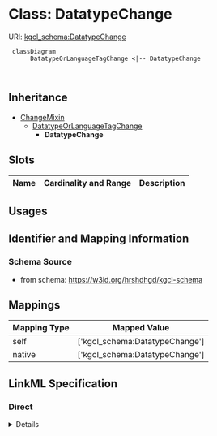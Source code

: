 # Class: DatatypeChange




URI: [kgcl_schema:DatatypeChange](https://w3id.org/kgcl-schema/DatatypeChange)




```mermaid
 classDiagram
      DatatypeOrLanguageTagChange <|-- DatatypeChange
      
      

```





## Inheritance
* [ChangeMixin](ChangeMixin.md)
    * [DatatypeOrLanguageTagChange](DatatypeOrLanguageTagChange.md)
        * **DatatypeChange**



## Slots

| Name | Cardinality and Range  | Description  |
| ---  | ---  | --- |


## Usages



## Identifier and Mapping Information







### Schema Source


* from schema: https://w3id.org/hrshdhgd/kgcl-schema







## Mappings

| Mapping Type | Mapped Value |
| ---  | ---  |
| self | ['kgcl_schema:DatatypeChange'] |
| native | ['kgcl_schema:DatatypeChange'] |


## LinkML Specification

<!-- TODO: investigate https://stackoverflow.com/questions/37606292/how-to-create-tabbed-code-blocks-in-mkdocs-or-sphinx -->

### Direct

<details>
```yaml
name: datatype change
from_schema: https://w3id.org/hrshdhgd/kgcl-schema
rank: 1000
is_a: datatype or language tag change

```
</details>

### Induced

<details>
```yaml
name: datatype change
from_schema: https://w3id.org/hrshdhgd/kgcl-schema
rank: 1000
is_a: datatype or language tag change

```
</details>